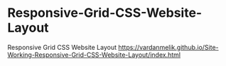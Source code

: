 # Responsive-Grid-CSS-Website-Layout
 Responsive Grid CSS Website Layout 
 https://vardanmelik.github.io/Site-Working-Responsive-Grid-CSS-Website-Layout/index.html
